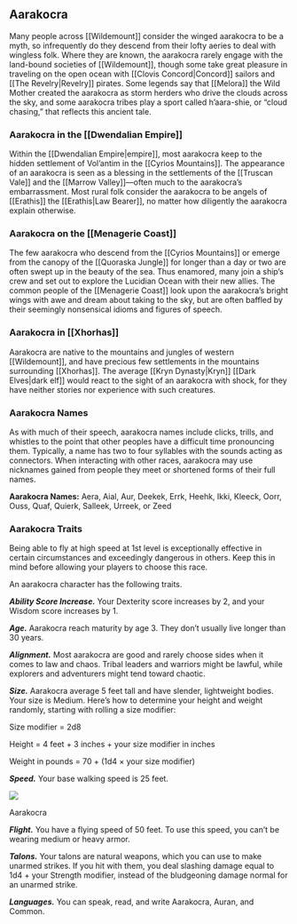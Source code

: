 ## Aarakocra

Many people across [[Wildemount]] consider the winged aarakocra to be a myth, so infrequently do they descend from their lofty aeries to deal with wingless folk. Where they are known, the aarakocra rarely engage with the land-bound societies of [[Wildemount]], though some take great pleasure in traveling on the open ocean with [[Clovis Concord|Concord]] sailors and [[The Revelry|Revelry]] pirates. Some legends say that [[Melora]] the Wild Mother created the aarakocra as storm herders who drive the clouds across the sky, and some aarakocra tribes play a sport called h’aara-shie, or “cloud chasing,” that reflects this ancient tale.

### Aarakocra in the [[Dwendalian Empire]]

Within the [[Dwendalian Empire|empire]], most aarakocra keep to the hidden settlement of Vol’antim in the [[Cyrios Mountains]]. The appearance of an aarakocra is seen as a blessing in the settlements of the [[Truscan Vale]] and the [[Marrow Valley]]—often much to the aarakocra’s embarrassment. Most rural folk consider the aarakocra to be angels of [[Erathis]] the [[Erathis|Law Bearer]], no matter how diligently the aarakocra explain otherwise.

### Aarakocra on the [[Menagerie Coast]]

The few aarakocra who descend from the [[Cyrios Mountains]] or emerge from the canopy of the [[Quoraska Jungle]] for longer than a day or two are often swept up in the beauty of the sea. Thus enamored, many join a ship’s crew and set out to explore the Lucidian Ocean with their new allies. The common people of the [[Menagerie Coast]] look upon the aarakocra’s bright wings with awe and dream about taking to the sky, but are often baffled by their seemingly nonsensical idioms and figures of speech.

### Aarakocra in [[Xhorhas]]

Aarakocra are native to the mountains and jungles of western [[Wildemount]], and have precious few settlements in the mountains surrounding [[Xhorhas]]. The average [[Kryn Dynasty|Kryn]] [[Dark Elves|dark elf]] would react to the sight of an aarakocra with shock, for they have neither stories nor experience with such creatures.

### Aarakocra Names

As with much of their speech, aarakocra names include clicks, trills, and whistles to the point that other peoples have a difficult time pronouncing them. Typically, a name has two to four syllables with the sounds acting as connectors. When interacting with other races, aarakocra may use nicknames gained from people they meet or shortened forms of their full names.

**Aarakocra Names:** Aera, Aial, Aur, Deekek, Errk, Heehk, Ikki, Kleeck, Oorr, Ouss, Quaf, Quierk, Salleek, Urreek, or Zeed

### Aarakocra Traits

Being able to fly at high speed at 1st level is exceptionally effective in certain circumstances and exceedingly dangerous in others. Keep this in mind before allowing your players to choose this race.

An aarakocra character has the following traits.

_**Ability Score Increase.**_ Your Dexterity score increases by 2, and your Wisdom score increases by 1.

_**Age.**_ Aarakocra reach maturity by age 3. They don’t usually live longer than 30 years.

_**Alignment.**_ Most aarakocra are good and rarely choose sides when it comes to law and chaos. Tribal leaders and warriors might be lawful, while explorers and adventurers might tend toward chaotic.

_**Size.**_ Aarakocra average 5 feet tall and have slender, lightweight bodies. Your size is Medium. Here’s how to determine your height and weight randomly, starting with rolling a size modifier:

Size modifier = 2d8

Height = 4 feet + 3 inches + your size modifier in inches

Weight in pounds = 70 + (1d4 × your size modifier)

_**Speed.**_ Your base walking speed is 25 feet.

[![](https://media.dndbeyond.com/compendium-images/egtw/yDOyqyOocErRgYJK/04-06.png)](https://media.dndbeyond.com/compendium-images/egtw/yDOyqyOocErRgYJK/04-06.png)

Aarakocra

_**Flight.**_ You have a flying speed of 50 feet. To use this speed, you can’t be wearing medium or heavy armor.

_**Talons.**_ Your talons are natural weapons, which you can use to make unarmed strikes. If you hit with them, you deal slashing damage equal to 1d4 + your Strength modifier, instead of the bludgeoning damage normal for an unarmed strike.

_**Languages.**_ You can speak, read, and write Aarakocra, Auran, and Common.